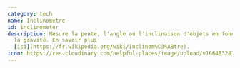```yaml
---
category: tech
name: Inclinométre
id: inclinometer
description: Mesure la pente, l'angle ou l'inclinaison d'objets en fonction de
  la gravité. En savoir plus
  [ici](https://fr.wikipedia.org/wiki/Inclinom%C3%A8tre).
icon: https://res.cloudinary.com/helpful-places/image/upload/v1664832814/dtpr-icons/tech/weight_wz5wv8.svg
---
```

